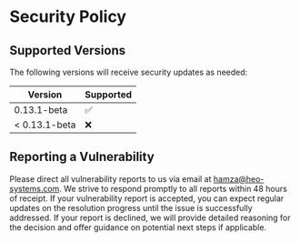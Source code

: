 # Security Policy

## Supported Versions

The following versions will receive security updates as needed:

| Version        | Supported          |
| ------------   | ------------------ |
| 0.13.1-beta    | :white_check_mark: |
| < 0.13.1-beta  | :x:                |

## Reporting a Vulnerability

Please direct all vulnerability reports to us via email at hamza@heo-systems.com. 
We strive to respond promptly to all reports within 48 hours of receipt. If your vulnerability report is accepted, 
you can expect regular updates on the resolution progress until the issue is successfully addressed. 
If your report is declined, we will provide detailed reasoning for the decision and offer guidance on potential next steps if applicable.
